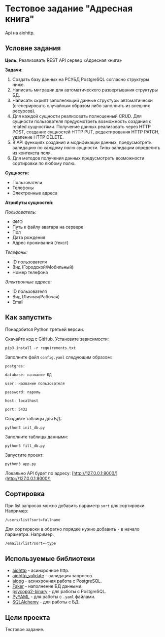 # Тестовое задание "Адресная книга"

Api на aiohttp.


## Условие задания

**Цель:** Реализовать REST API сервер «Адресная книга»

**Задачи:**
1)   Создать базу данных на РСУБД PostgreSQL согласно структуры ниже.
2)   Написать миграции для автоматического развертывания структуры БД.
3)   Написать скрипт заполняющий данные структуры автоматически
(сгенерировать случайным образом либо заполнить из внешних ресурсов).
4)   Для каждой сущности реализовать полноценный CRUD. 
Для сущности пользователя предусмотреть возможность создания с related сущностями. 
Получение данных реализовать через HTTP POST, создание сущностей HTTP PUT, 
редактирования HTTP PATCH, удаление HTTP DELETE.
5)   В API функциях создания и модификации данных, предусмотреть валидацию по каждому полю сущности. 
Типы валидации определить из контекста поля.
6)   Для методов получения данных предусмотреть возможности сортировки по любому полю.

**Сущности:**
* Пользователи
* Телефоны
* Электронные адреса

**Атрибуты сущностей**:

_Пользователь:_
* ФИО
* Путь к файлу аватара на сервере
* Пол
* Дата рождения
* Адрес проживания (текст)

_Телефоны:_
* ID пользователя
* Вид (Городской/Мобильный)
* Номер телефона

_Электронные адреса:_
* ID пользователя
* Вид (Личная/Рабочая)
* Email


## Как запустить

Понадобится Python третьей версии.

Скачайте код с GitHub. Установите зависимости:

`pip3 install -r requirements.txt`

Заполните файл `config.yaml` следующим образом:

`postgres:`
  
  `database: название БД`

  `user: название пользователя`

  `password: пароль`

  `host: localhost`

  `port: 5432`
  
Создайте таблицы для БД:

`python3 init_db.py`

Заполните таблицы данными:

`python3 fill_db.py`

Запустите проект:

`python3 app.py`

Локально API будет по адресу: [http://127.0.0.1:8000/](http://127.0.0.1:8000/) 


## Сортировка

При list запросах можно добавить параметр `sort` для сортировки. Например:

 `/users/list?sort=fullname`

Для сортирвоки в обратно порядке нужно добавить `-` в начало параметра. Например:

`/emails/list?sort=-type`


## Используемые библиотеки

* [aiohttp](https://pypi.org/project/aiohttp/) - асинхронное http.
* [aiohttp_validate](https://pypi.org/project/aiohttp_validate/) - валидация запросов.
* [aiopg](https://pypi.org/project/aiopg/) - асинхронная работа с PostgreSQL.
* [Faker](https://pypi.org/project/Faker/) - наполнение БД данными.
* [psycopg2-binary](https://pypi.org/project/psycopg2-binary/) - для работы с PostgreSQL.
* [PyYAML](https://pypi.org/project/PyYAML/) - для работы с `.yaml` файлами.
* [SQLAlchemy](https://pypi.org/project/SQLAlchemy/) - для работы с БД.


## Цели проекта

Тестовое задание.
